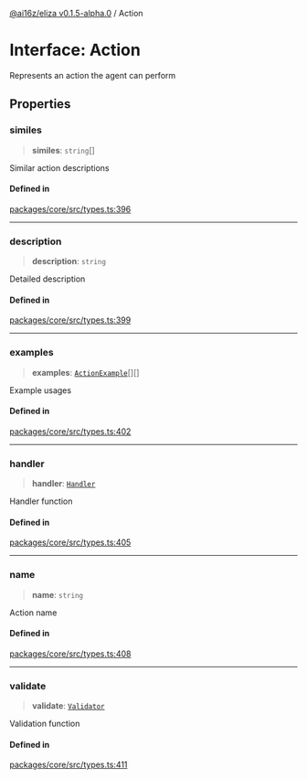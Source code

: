 [@ai16z/eliza v0.1.5-alpha.0](../index.md) / Action

# Interface: Action

Represents an action the agent can perform

## Properties

### similes

> **similes**: `string`[]

Similar action descriptions

#### Defined in

[packages/core/src/types.ts:396](https://github.com/mad-finance/eliza/blob/main/packages/core/src/types.ts#L396)

***

### description

> **description**: `string`

Detailed description

#### Defined in

[packages/core/src/types.ts:399](https://github.com/mad-finance/eliza/blob/main/packages/core/src/types.ts#L399)

***

### examples

> **examples**: [`ActionExample`](ActionExample.md)[][]

Example usages

#### Defined in

[packages/core/src/types.ts:402](https://github.com/mad-finance/eliza/blob/main/packages/core/src/types.ts#L402)

***

### handler

> **handler**: [`Handler`](../type-aliases/Handler.md)

Handler function

#### Defined in

[packages/core/src/types.ts:405](https://github.com/mad-finance/eliza/blob/main/packages/core/src/types.ts#L405)

***

### name

> **name**: `string`

Action name

#### Defined in

[packages/core/src/types.ts:408](https://github.com/mad-finance/eliza/blob/main/packages/core/src/types.ts#L408)

***

### validate

> **validate**: [`Validator`](../type-aliases/Validator.md)

Validation function

#### Defined in

[packages/core/src/types.ts:411](https://github.com/mad-finance/eliza/blob/main/packages/core/src/types.ts#L411)
